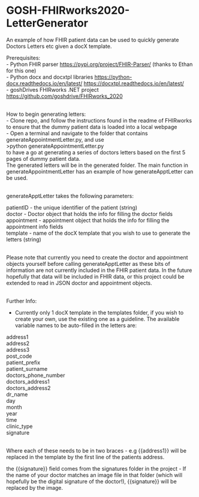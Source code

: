 # GOSH-FHIRworks2020-LetterGenerator

An example of how FHIR patient data can be used to quickly generate Doctors Letters etc given a docX template.

Prerequisites:<br>
    - Python FHIR parser https://pypi.org/project/FHIR-Parser/ (thanks to Ethan for this one)<br>
    - Python docx and docxtpl libraries https://python-docx.readthedocs.io/en/latest/ 
    https://docxtpl.readthedocs.io/en/latest/<br>
    - goshDrives FHIRworks .NET project  https://github.com/goshdrive/FHIRworks_2020<br><br>

How to begin generating letters:<br>
    - Clone repo, and follow the instructions found in the readme of FHIRworks to ensure that the dummy patient data is loaded into a local webpage<br>
    - Open a terminal and navigate to the folder that contains generateAppointmentLetter.py, and use <br>>python generateAppointmentLetter.py<br> to have a go at generating a series of doctors letters based on the first 5 pages of dummy patient data.<br> The generated letters will be in the generated folder. The main function in generateAppointmentLetter has an example of how generateApptLetter can be used.<br><br>
    
generateApptLetter takes the following parameters:

patientID - the unique identifier of the patient (string)<br>
doctor - Doctor object that holds the info for filling the doctor fields<br>
appointment - appointment object that holds the info for filling the appointment info fields<br>
template - name of the docX template that you wish to use to generate the letters (string)<br><br>

Please note that currently you need to create the doctor and appointment objects yourself before calling generateApptLetter as these bits of information are not currently included in the FHIR patient data. In the future hopefully that data will be included in FHIR data, or this project could be extended to read in JSON doctor and appointment objects.<br><br>

Further Info:<br>
  - Currently only 1 docX template in the templates folder, if you wish to create your own, use the existing one as a guideline. The available variable names to be auto-filled in the letters are:<br>
  
address1<br>
address2<br>
address3<br>
post_code<br>
patient_prefix<br>
patient_surname<br>
doctors_phone_number<br>
doctors_address1<br>
doctors_address2<br>
dr_name<br>
day<br>
month<br>
year<br>
time<br>
clinic_type<br>
signature<br><br>

Where each of these needs to be in two braces - e.g {{address1}} will be replaced in the template by the first line of the patients address.<br>

the {{signature}} field comes from the signatures folder in the project - If the name of your doctor matches an image file in that folder (which will hopefully be the digital signature of the doctor!), {{signature}} will be replaced by the image.<br>
